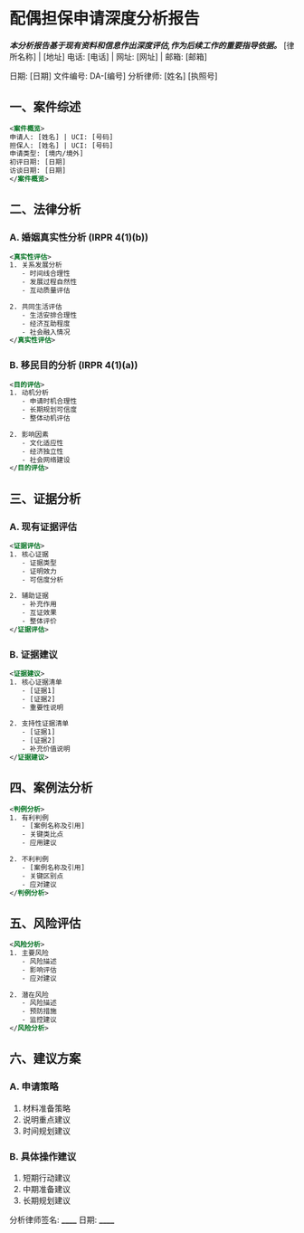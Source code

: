 # 配偶担保申请深度分析报告

**_本分析报告基于现有资料和信息作出深度评估,作为后续工作的重要指导依据。_**
[律所名称] | [地址]
电话: [电话] | 网址: [网址] | 邮箱: [邮箱]

日期: [日期]
文件编号: DA-[编号]
分析律师: [姓名] [执照号]

## 一、案件综述

```xml
<案件概览>
申请人: [姓名] | UCI: [号码]
担保人: [姓名] | UCI: [号码]
申请类型: [境内/境外]
初评日期: [日期]
访谈日期: [日期]
</案件概览>
```

## 二、法律分析

### A. 婚姻真实性分析 (IRPR 4(1)(b))

```xml
<真实性评估>
1. 关系发展分析
   - 时间线合理性
   - 发展过程自然性
   - 互动质量评估

2. 共同生活评估
   - 生活安排合理性
   - 经济互助程度
   - 社会融入情况
</真实性评估>
```

### B. 移民目的分析 (IRPR 4(1)(a))

```xml
<目的评估>
1. 动机分析
   - 申请时机合理性
   - 长期规划可信度
   - 整体动机评估

2. 影响因素
   - 文化适应性
   - 经济独立性
   - 社会网络建设
</目的评估>
```

## 三、证据分析

### A. 现有证据评估

```xml
<证据评估>
1. 核心证据
   - 证据类型
   - 证明效力
   - 可信度分析

2. 辅助证据
   - 补充作用
   - 互证效果
   - 整体评价
</证据评估>
```

### B. 证据建议

```xml
<证据建议>
1. 核心证据清单
   - [证据1]
   - [证据2]
   - 重要性说明

2. 支持性证据清单
   - [证据1]
   - [证据2]
   - 补充价值说明
</证据建议>
```

## 四、案例法分析

```xml
<判例分析>
1. 有利判例
   - [案例名称及引用]
   - 关键类比点
   - 应用建议

2. 不利判例
   - [案例名称及引用]
   - 关键区别点
   - 应对建议
</判例分析>
```

## 五、风险评估

```xml
<风险分析>
1. 主要风险
   - 风险描述
   - 影响评估
   - 应对建议

2. 潜在风险
   - 风险描述
   - 预防措施
   - 监控建议
</风险分析>
```

## 六、建议方案

### A. 申请策略

1. 材料准备策略
2. 说明重点建议
3. 时间规划建议

### B. 具体操作建议

1. 短期行动建议
2. 中期准备建议
3. 长期规划建议

分析律师签名: ******\_\_\_\_******
日期: **********\_\_\_\_**********
